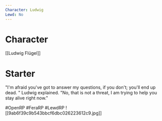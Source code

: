 ```yaml
---
Character: Ludwig
Lewd: No
---
```

# Character
[[Ludwig Flügel]]

# Starter
"I'm afraid you've got to answer my questions, if you don't; you'll end up dead. " Ludwig explained. "No, that is not a threat, I am trying to help you stay alive right now."

#OpenRP #FeraRP #LewdRP 
![[9ab6f39c9b543bbcf6dbc026223612c9.jpg]]